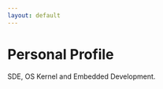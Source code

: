 ```yaml
---
layout: default
---
```


# Personal Profile

SDE, OS Kernel and Embedded Development.

<!-- # Work Experience

- SDE 2018 ~ Now

# Educational Background

- Master's degree in Computer Science

# Professional Skills

- C
- Linux

# Certificates and Honors

- NA -->

